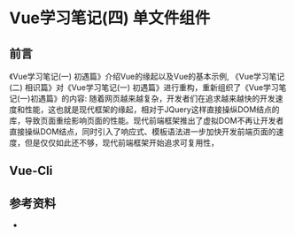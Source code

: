 # Vue学习笔记(四) 单文件组件



## 前言

《Vue学习笔记(一) 初遇篇》介绍Vue的缘起以及Vue的基本示例, 《Vue学习笔记(二) 相识篇》对《Vue学习笔记(一) 初遇篇》进行重构，重新组织了《Vue学习笔记(一)初遇篇》的内容: 随着网页越来越复杂，开发者们在追求越来越快的开发速度和性能，这也就是现代框架的缘起，相对于JQuery这样直接操纵DOM结点的库，导致页面重绘影响页面的性能。现代前端框架推出了虚拟DOM不再让开发者直接操纵DOM结点，同时引入了响应式、模板语法进一步加快开发前端页面的速度，但是仅仅如此还不够，现代前端框架开始追求可复用性，



## Vue-Cli















## 参考资料

- 